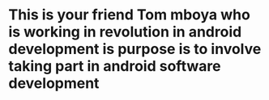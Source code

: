 # This is your friend Tom mboya who is working in revolution in android development is purpose is to involve taking part in android software development 